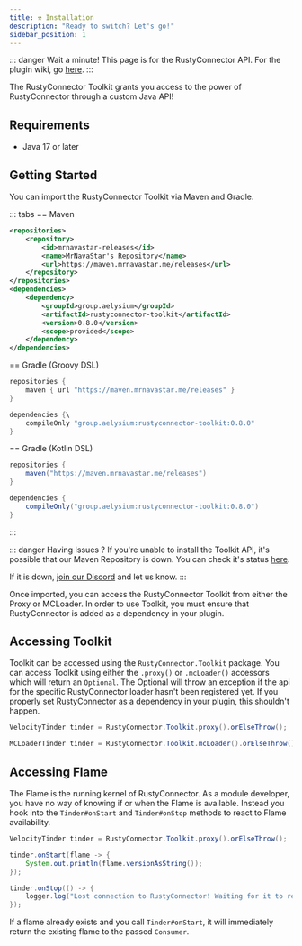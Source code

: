 ```yaml
---
title: ⚒️ Installation
description: "Ready to switch? Let's go!"
sidebar_position: 1
---
```


::: danger Wait a minute!
This page is for the RustyConnector API.
For the plugin wiki, go [here](/rusty-connector/docs/installation).
:::

The RustyConnector Toolkit grants you access to the power of RustyConnector through a custom Java API!

## Requirements
- Java 17 or later

## Getting Started
You can import the RustyConnector Toolkit via Maven and Gradle.

::: tabs
== Maven
```xml
<repositories>
    <repository>
        <id>mrnavastar-releases</id>
        <name>MrNavaStar's Repository</name>
        <url>https://maven.mrnavastar.me/releases</url>
    </repository>
</repositories>
<dependencies>
    <dependency>
        <groupId>group.aelysium</groupId>
        <artifactId>rustyconnector-toolkit</artifactId>
        <version>0.8.0</version>
        <scope>provided</scope>
    </dependency>
</dependencies>
```
== Gradle (Groovy DSL)
```java
repositories {
    maven { url "https://maven.mrnavastar.me/releases" }
}

dependencies {\
    compileOnly "group.aelysium:rustyconnector-toolkit:0.8.0"
}
```
== Gradle (Kotlin DSL)
```java
repositories {
    maven("https://maven.mrnavastar.me/releases")
}

dependencies {
    compileOnly("group.aelysium:rustyconnector-toolkit:0.8.0")
}
```
:::

::: danger Having Issues ?
If you're unable to install the Toolkit API, it's possible that our Maven Repository is down.
You can check it's status [here](https://status.mrnavastar.me/status/services).

If it is down, [join our Discord](https://join.aelysium.group) and let us know.
:::

Once imported, you can access the RustyConnector Toolkit from either the Proxy or MCLoader.
In order to use Toolkit, you must ensure that RustyConnector is added as a dependency in your plugin.

## Accessing Toolkit
Toolkit can be accessed using the `RustyConnector.Toolkit` package.
You can access Toolkit using either the `.proxy()` or `.mcLoader()` accessors which will return an `Optional`.
The Optional will throw an exception if the api for the specific RustyConnector loader hasn't been registered yet.
If you properly set RustyConnector as a dependency in your plugin, this shouldn't happen.
```java title="Proxy Plugin"
VelocityTinder tinder = RustyConnector.Toolkit.proxy().orElseThrow();
```
```java title="MCLoader Plugin"
MCLoaderTinder tinder = RustyConnector.Toolkit.mcLoader().orElseThrow();
```

## Accessing Flame
The Flame is the running kernel of RustyConnector.
As a module developer, you have no way of knowing if or when the Flame is available.
Instead you hook into the `Tinder#onStart` and `Tinder#onStop` methods to react to Flame availability.
```java title="Proxy Plugin"
VelocityTinder tinder = RustyConnector.Toolkit.proxy().orElseThrow();

tinder.onStart(flame -> {
    System.out.println(flame.versionAsString());
});

tinder.onStop(() -> {
    logger.log("Lost connection to RustyConnector! Waiting for it to restart...");
});
```
If a flame already exists and you call `Tinder#onStart`, it will immediately return the existing flame to the passed `Consumer`.
